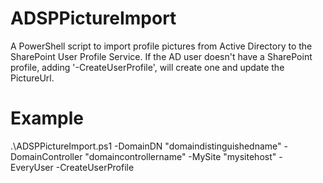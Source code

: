 # ADSPPictureImport
A PowerShell script to import profile pictures from Active Directory to the SharePoint User Profile Service.
If the AD user doesn't have a SharePoint profile, adding '-CreateUserProfile', will create one and update the PictureUrl.

# Example
.\ADSPPictureImport.ps1 -DomainDN "domaindistinguishedname" -DomainController "domaincontrollername" -MySite "mysitehost" -EveryUser -CreateUserProfile
